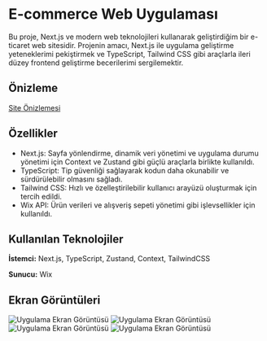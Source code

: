 # E-commerce Web Uygulaması

Bu proje, Next.js ve modern web teknolojileri kullanarak geliştirdiğim bir e-ticaret web sitesidir. Projenin amacı, Next.js ile uygulama geliştirme yeteneklerimi pekiştirmek ve TypeScript, Tailwind CSS gibi araçlarla ileri düzey frontend geliştirme becerilerimi sergilemektir.


## Önizleme

[Site Önizlemesi](https://next-ecommerce-five-sable.vercel.app/)

  
## Özellikler

- Next.js: Sayfa yönlendirme, dinamik veri yönetimi ve uygulama durumu yönetimi için Context ve Zustand gibi güçlü araçlarla birlikte kullanıldı.
- TypeScript: Tip güvenliği sağlayarak kodun daha okunabilir ve sürdürülebilir olmasını sağladı.
- Tailwind CSS: Hızlı ve özelleştirilebilir kullanıcı arayüzü oluşturmak için tercih edildi.
- Wix API: Ürün verileri ve alışveriş sepeti yönetimi gibi işlevsellikler için kullanıldı.

  
## Kullanılan Teknolojiler

**İstemci:** Next.js, TypeScript, Zustand, Context, TailwindCSS

**Sunucu:** Wix

  


    
## Ekran Görüntüleri

![Uygulama Ekran Görüntüsü](https://media.licdn.com/dms/image/v2/D4D2DAQHTruz-agvPpA/profile-treasury-image-shrink_800_800/profile-treasury-image-shrink_800_800/0/1724148346827?e=1724756400&v=beta&t=5l_gPVhI8n6Ep-CWDek_tLcbdQh2W9PAj4a3rQhYDpE)
![Uygulama Ekran Görüntüsü](https://media.licdn.com/dms/image/v2/D4D2DAQGn2H5LHXS3pQ/profile-treasury-image-shrink_800_800/profile-treasury-image-shrink_800_800/0/1724148333225?e=1724756400&v=beta&t=rDeeZjhP0kq5DW-QlMDbbJhfn9ZiRl1rrV1-2xR-kRg)
![Uygulama Ekran Görüntüsü](https://media.licdn.com/dms/image/v2/D4D2DAQEtgcbR2zDObg/profile-treasury-image-shrink_800_800/profile-treasury-image-shrink_800_800/0/1724148319846?e=1724756400&v=beta&t=1jl5w2FtNrwIpIAjlcofTBK0Rqxe_6kxDjsmya_XmaU)
![Uygulama Ekran Görüntüsü](https://media.licdn.com/dms/image/v2/D4D2DAQGefOHYk19aUA/profile-treasury-image-shrink_800_800/profile-treasury-image-shrink_800_800/0/1724148306321?e=1724756400&v=beta&t=TTc6NJkJYBq1vFGluzhX0hAkECKGPV7LFRd2xKhFJ1U)
